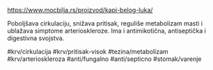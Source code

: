 https://www.mocbilja.rs/proizvod/kapi-belog-luka/

Poboljšava cirkulaciju, snižava pritisak, reguliše metabolizam masti i ublažava simptome arterioskleroze. Ima i antimikotična, antiseptička i digestivna svojstva.

#krv/cirkulacija #krv/pritisak-visok #tezina/metabolizam #krv/arterioskleroza #anti/fungalno #anti/septicno #stomak/varenje 